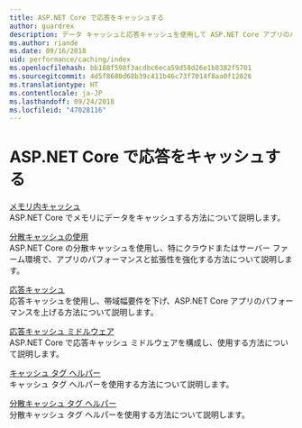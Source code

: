 ```yaml
---
title: ASP.NET Core で応答をキャッシュする
author: guardrex
description: データ キャッシュと応答キャッシュを使用して ASP.NET Core アプリのパフォーマンスを向上させる方法を説明します。
ms.author: riande
ms.date: 09/16/2018
uid: performance/caching/index
ms.openlocfilehash: bb188f598f3acdbc6eca59d58d26e1b8382f5701
ms.sourcegitcommit: 4d5f8680d68b39c411b46c73f7014f8aa0f12026
ms.translationtype: HT
ms.contentlocale: ja-JP
ms.lasthandoff: 09/24/2018
ms.locfileid: "47028116"
---
```

# <a name="cache-responses-in-aspnet-core"></a>ASP.NET Core で応答をキャッシュする

[メモリ内キャッシュ](xref:performance/caching/memory)  
ASP.NET Core でメモリにデータをキャッシュする方法について説明します。

[分散キャッシュの使用](xref:performance/caching/distributed)  
ASP.NET Core の分散キャッシュを使用し、特にクラウドまたはサーバー ファーム環境で、アプリのパフォーマンスと拡張性を強化する方法について説明します。

[応答キャッシュ](xref:performance/caching/response)  
応答キャッシュを使用し、帯域幅要件を下げ、ASP.NET Core アプリのパフォーマンスを上げる方法について説明します。

[応答キャッシュ ミドルウェア](xref:performance/caching/middleware)  
ASP.NET Core で応答キャッシュ ミドルウェアを構成し、使用する方法について説明します。

[キャッシュ タグ ヘルパー](xref:mvc/views/tag-helpers/builtin-th/cache-tag-helper)  
キャッシュ タグ ヘルパーを使用する方法について説明します。

[分散キャッシュ タグ ヘルパー](xref:mvc/views/tag-helpers/builtin-th/distributed-cache-tag-helper)  
分散キャッシュ タグ ヘルパーを使用する方法について説明します。
